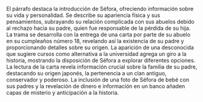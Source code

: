   
El párrafo destaca la introducción de Séfora, ofreciendo información sobre su vida y personalidad. Se describe su apariencia física y sus pensamientos, subrayando su relación complicada con sus abuelos debido al rechazo hacia su padre, quien fue responsable de la pérdida de su hija. La trama se desarrolla con la entrega de una carta por parte de su abuelo en su cumpleaños número 18, revelando así la existencia de su padre y proporcionando detalles sobre su origen. La aparición de una desconocida que sugiere cursos como alternativa a la universidad agrega un giro a la historia, mostrando la disposición de Séfora a explorar diferentes opciones. La lectura de la carta revela información crucial sobre la familia de su padre, destacando su origen japonés, la pertenencia a un clan antiguo, conservador y poderoso. La inclusión de una foto de Séfora de bebé con sus padres y la revelación de dinero e información en un banco añaden capas de misterio y anticipación a la historia.
